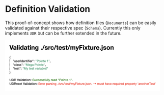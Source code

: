 # Definition Validation

This proof-of-concept shows how definition files (`Documents`) can be easily validated against their respective spec (`Schema`). Currently this only implements `UDR` but can be further extended in the future.

![Screenshot of the PoC](./poc-validation.png)
